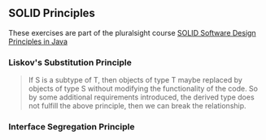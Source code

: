 ## SOLID Principles

These exercises are part of the pluralsight course [SOLID Software Design Principles in Java](https://app.pluralsight.com/library/courses/solid-software-design-principles-java/table-of-contents)

### Liskov's Substitution Principle

> If S is a subtype of T, then objects of type T maybe replaced by objects of type S without modifying the functionality of the code. 
> So by some additional requirements introduced, the derived type does not fulfill the above principle, then we can break the relationship. 


### Interface Segregation Principle 

